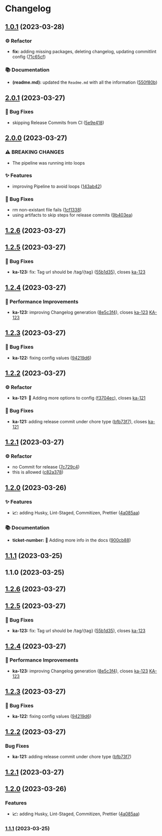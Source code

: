 # Changelog

## [1.0.1](https://bitbucket.org/k-aryan/automatic-release-poc/commits/tag/v1.0.1) (2023-03-28)


### ⚙️  Refactor

* **fix:** adding missing packages, deleting changelog, updating commitlint config ([71c65cf](https://bitbucket.org/k-aryan/automatic-release-poc/commits/71c65cf125b6b517a49d3d1da631e0cff31e9072))


### 📚 Documentation

* **(readme.md):** updated the `Readme.md` with all the information ([550f80b](https://bitbucket.org/k-aryan/automatic-release-poc/commits/550f80b64a9e7b9ea118579808a8efbb3ee44302))

## [2.0.1](https://bitbucket.org/k-aryan/automatic-release-poc/commits/tag/v2.0.1) (2023-03-27)


### 🐛 Bug Fixes

* skipping Release Commits from CI ([5e9e418](https://bitbucket.org/k-aryan/automatic-release-poc/commits/5e9e4185e2e01ffcf3990b4e872adc8f2604d563))

## [2.0.0](https://bitbucket.org/k-aryan/automatic-release-poc/commits/tag/v2.0.0) (2023-03-27)


### ⚠ BREAKING CHANGES

* The pipeline was running into loops

### ✨ Features

* improving Pipeline to avoid loops ([143ab42](https://bitbucket.org/k-aryan/automatic-release-poc/commits/143ab42b9a50f9d6678219ee98027dad7ec25ef4))


### 🐛 Bug Fixes

* rm non-existant file fails ([1cf1338](https://bitbucket.org/k-aryan/automatic-release-poc/commits/1cf133865f140925cc2c7157cf0545a88b88ad88))
* using artifacts to skip steps for release commits ([9b403ea](https://bitbucket.org/k-aryan/automatic-release-poc/commits/9b403ea56d2da02e21b6474f408ab09873f03a19))

## [1.2.6](https://bitbucket.org/k-aryan/automatic-release-poc/commits/tag/1.2.6) (2023-03-27)

## [1.2.5](https://bitbucket.org/k-aryan/automatic-release-poc/commits/tag/1.2.5) (2023-03-27)


### 🐛 Bug Fixes

* **ka-123:** fix: Tag url should be /tag/{tag} ([55b1d35](https://bitbucket.org/k-aryan/automatic-release-poc/commits/55b1d35bc3c817d26fa80da61cfc151f35cb0992)), closes [ka-123](https://heady.atlassian.net/browse/123)

## [1.2.4](https://bitbucket.org/k-aryan/automatic-release-poc/commits/tag/1.2.4) (2023-03-27)


### 🚀 Performance Improvements

* **ka-123:** improving Changelog generation ([8e5c3f4](https://bitbucket.org/k-aryan/automatic-release-poc/commits/8e5c3f4ce581e78f7395776fe39e6878496e68fa)), closes [ka-123](https://heady.atlassian.net/browse/123) [KA-123](https://heady.atlassian.net/browse/123)

## [1.2.3](https://bitbucket.org/k-aryan/automatic-release-poc/commits/tag/1.2.3) (2023-03-27)


### 🐛 Bug Fixes

* **ka-122:** fixing config values ([94219d6](https://bitbucket.org/k-aryan/automatic-release-poc/commits/94219d65d81eff8426a11332f8408e8e0d82fd75))

## [1.2.2](https://bitbucket.org/k-aryan/automatic-release-poc/commits/tag/1.2.2) (2023-03-27)


### ⚙️  Refactor

* **ka-121:** 🎨 Adding more options to config ([f3704ec](https://bitbucket.org/k-aryan/automatic-release-poc/commits/f3704ec08fce8788482e29242d0118ae2e97b428)), closes [ka-121](https://heady.atlassian.net/browse/121)


### 🐛 Bug Fixes

* **ka-121:** adding release commit under chore type ([bfb73f7](https://bitbucket.org/k-aryan/automatic-release-poc/commits/bfb73f73da7aed2e959847a35918926264f4e39d)), closes [ka-121](https://heady.atlassian.net/browse/121)

## [1.2.1](https://bitbucket.org/k-aryan/automatic-release-poc/commits/tag/1.2.1) (2023-03-27)


### ⚙️  Refactor

* no Commit for release ([7c729c4](https://bitbucket.org/k-aryan/automatic-release-poc/commits/7c729c4078cd02ae4d5d819e9b2111bc10503deb))
* this is allowed ([c82a378](https://bitbucket.org/k-aryan/automatic-release-poc/commits/c82a378865d5328df5658ef08899749f84731bbd))

## [1.2.0](https://bitbucket.org/k-aryan/automatic-release-poc/commits/tag/1.2.0) (2023-03-26)


### ✨ Features

* **📈:** adding Husky, Lint-Staged, Commitizen, Prettier ([4a085aa](https://bitbucket.org/k-aryan/automatic-release-poc/commits/4a085aa77b58da1edbb9357051ff9e0f402017a6))


### 📚 Documentation

* **ticket-number:** 📝 Adding more info in the docs ([900cb88](https://bitbucket.org/k-aryan/automatic-release-poc/commits/900cb883a30ae63248c2fb2b3380a7ad316fd772))

## [1.1.1](https://bitbucket.org/k-aryan/automatic-release-poc/commits/tag/1.1.1) (2023-03-25)

## 1.1.0 (2023-03-25)

## [1.2.6](https://bitbucket.org/k-aryan/automatic-release-poc/commits/tag/1.2.6) (2023-03-27)

## [1.2.5](https://bitbucket.org/k-aryan/automatic-release-poc/commits/tag/1.2.5) (2023-03-27)

### 🐛 Bug Fixes

-   **ka-123:** fix: Tag url should be /tag/{tag} ([55b1d35](https://bitbucket.org/k-aryan/automatic-release-poc/commits/55b1d35bc3c817d26fa80da61cfc151f35cb0992)), closes [ka-123](https://heady.atlassian.net/browse/123)

## [1.2.4](https://bitbucket.org/k-aryan/automatic-release-poc/commits/tags/1.2.4) (2023-03-27)

### 🚀 Performance Improvements

-   **ka-123:** improving Changelog generation ([8e5c3f4](https://bitbucket.org/k-aryan/automatic-release-poc/commits/8e5c3f4ce581e78f7395776fe39e6878496e68fa)), closes [ka-123](https://heady.atlassian.net/browse/123) [KA-123](https://heady.atlassian.net/browse/123)

## [1.2.3](https://bitbucket.org/k-aryan/automatic-release-poc/compare/1.2.2...1.2.3) (2023-03-27)

### 🐛 Bug Fixes

-   **ka-122:** fixing config values ([94219d6](https://bitbucket.org/k-aryan/automatic-release-poc/commits/94219d65d81eff8426a11332f8408e8e0d82fd75))

## [1.2.2](https://bitbucket.org/k-aryan/automatic-release-poc/compare/1.2.1...1.2.2) (2023-03-27)

### Bug Fixes

-   **ka-121:** adding release commit under chore type ([bfb73f7](https://bitbucket.org/k-aryan/automatic-release-poc/commit/bfb73f73da7aed2e959847a35918926264f4e39d))

## [1.2.1](https://bitbucket.org/k-aryan/automatic-release-poc/compare/1.2.0...1.2.1) (2023-03-27)

## [1.2.0](https://bitbucket.org/k-aryan/automatic-release-poc/compare/1.1.1...1.2.0) (2023-03-26)

### Features

-   **📈:** adding Husky, Lint-Staged, Commitizen, Prettier ([4a085aa](https://bitbucket.org/k-aryan/automatic-release-poc/commit/4a085aa77b58da1edbb9357051ff9e0f402017a6))

### [1.1.1](https://bitbucket.org/k-aryan/automatic-release-poc/compare/1.1.0...1.1.1) (2023-03-25)